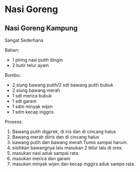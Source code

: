 # Nasi Goreng

## Nasi Goreng Kampung

Sangat Sederhana

Bahan:

- 1 piring nasi putih dingin
- 2 butir telur ayam

Bumbu:

- 2 siung bawang putih/2 sdt bawang putih bubuk 
- 2 siung bawang merah
- 1 sdt merica bubuk
- 1 sdt garam
- 1 sdm minyak wijen
- 1 sdm kecap inggris

Prosess:

1. Bawang putih digprek, di iris dan di cincang halus
2. Bawang merah diiris dan di cincang halus
1. bawang putih dan bawang merah Tumis  sampai harum.
2. sisihkan bawangnya lalu masukan 2 telur lalu di orex.
3. masukan nasi aduk sampai rata.
4. masukan merica dan garam
5. masukan minyak wijen dan kecap inggirs aduk sampe rata.
















